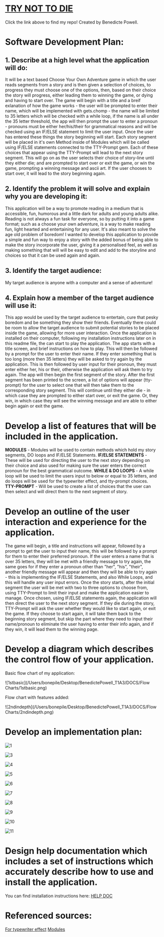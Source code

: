 # [TRY NOT TO DIE](https://github.com/benebess/BenedictePowell_T1A3)

Click the link above to find my repo! 
Created by Benedicte Powell. 

# **Software Development Plan:** 

## 1. **Describe** at a high level what the application will do:

It will be a text based Choose Your Own Adventure game in which the user reads segments from a story and is then given a selection of choices, to progress they must choose one of the options, then, based on their choice the story will progress, either leading them to winning the game, or dying and having to start over. 
The game will begin with a title and a breif exlanation of how the game works - the user will be prompted to enter their name, which will be implemented with gets.chomp - the name will be limited to 35 letters which will be checked with a while loop, if the name is all under the 35 letter threshold, the app will then prompt the user to enter a pronoun - pronouns must be either her/his/their for grammatical reasons and will be checked using an IF/ELSE statement to limit the user input. Once the user has entered these things the story beginning will start.  Each story segment will be placed in it's own Method inside of Modules which will be called using IF/ELSE statements connected to the TTY-Prompt gem. Each of these choices that appear using the TTY-Prompt will lead to the next story segment. This will go on as the user selects their choice of story-line until they either die; and are prompted to start over or exit the game, or win the game, prompting a winning message and ascii art. If the user chooses to start over, it will lead to the story beginning again. 

##  **2. Identify** the problem it will solve and **explain** why you are developing it:

This application will be a way to promote reading in a medium that is accessible, fun, humorous and a little dark for adults and young adults alike. 
Reading is not always a fun task for everyone, so by putting it into a game format; such as a choose your own adventure, is a way to make reading fun, light hearted and entertaining for any user. It's also meant to solve the age old problem of boredom! 
I wanted to develop this application to provide a simple and fun way to enjoy a story with the added bonus of being able to make the story incorporate the user, giving it a personalised feel, as well as making something that will will be easy to edit and add to the storyline and choices so that it can be used again and again. 

## 3. **Identify** the target audience:

 My target audience is anyone with a computer and a sense of adventure! 

## 4. **Explain** how a member of the target audience will use it:

This app would be used by the target audience to entertain, cure that pesky boredom and be something they show their friends. 
Eventually there could be room to allow the target audience to submit potential stories to be placed inside the game, allowing for more user interaction. 
Once the application is installed on their computer, following my installation instructions later on in this readme file, the can start to play the application. The app starts with a title screen, and brief instructions on how to play. This will then be followed by a prompt for the user to enter their name. If they enter something that is too long (more then 35 letters) they will be asked to try again by the application. This is then followed by user input for their pronoun, they must enter either her, his or their, otherwise the application will ask them to try again. The app will then begin the first segment of the story. 
After the first segment has been printed to the screen, a list of options will appear (tty-prompt) for the user to select one that will then take them to the corresponding story segment. This will continue until they either die - in which case they are prompted to either start over, or exit the game. Or, they win, in which case they will see the winning message and are able to either begin again or exit the game. 

# **Develop** a list of features that will be included in the application.

**MODULES** - Modules will be used to contain methods which hold my story segments, DO loops and IF/ELSE Statements. 
**IF/ELSE STATEMENTS** - These will be used for directing the user to the next story depending on their choice and also used for making sure the user enters the correct pronoun for the best grammatical outcome. 
**WHILE & DO LOOPS** - A while loop will be used to limit the users input to below or equal to 35 letters, and do loops will be used for the typewriter effect, and tty-prompt choices. 
**TTY-PROMPT** - Will be used to create a list of choices that the user can then select and will direct them to the next segment of story. 



# **Develop** an **outline** of the user interaction and experience for the application.

The game will begin, a title and instructions will appear, followed by a prompt to get the user to input their name, this will be followed by a prompt for them to enter their preferred pronoun. 
If the user enters a name that is over 35 letters, they will be met with a friendly message to try again, the same goes for if they enter a pronoun other than "her", "his", "their", another friendly message will appear and then they will be able to try again - this is implementing the IF/ELSE Statements, and also While Loops, and this will handle any user input errors. 
Once the story starts, after the initial segment the user will be met with two to three options to choose from, using TTY-Prompt to limit their input and make the application easier to manage. 
Once chosen, using IF/ELSE statements again, the application will then direct the user to the next story segment. If they die during the story, TTY-Prompt will ask the user whether they would like to start again, or exit the game. If they choose to start again, it will take them back to the beginning story segment, but skip the part where they need to input their name/pronoun to eliminate the user having to enter their info again, and if they win, it will lead them to the winning page. 

# **Develop** a diagram which describes the control flow of your application. 

Basic flow chart of my application:

![1stbasic](/Users/bonepile/Desktop/BenedictePowell_T1A3/DOCS/Flow Charts/1stbasic.png)

Flow chart with features added: 

![2ndindepth](/Users/bonepile/Desktop/BenedictePowell_T1A3/DOCS/Flow Charts/2ndindepth.png)

# **Develop** an implementation plan:

![1](/Users/bonepile/Desktop/BenedictePowell_T1A3/DOCS/Trello/1.png)

![3](/Users/bonepile/Desktop/BenedictePowell_T1A3/DOCS/Trello/3.png)

![4](/Users/bonepile/Desktop/BenedictePowell_T1A3/DOCS/Trello/4.png)

![5](/Users/bonepile/Desktop/BenedictePowell_T1A3/DOCS/Trello/5.png)

![6](/Users/bonepile/Desktop/BenedictePowell_T1A3/DOCS/Trello/6.png)

![7](/Users/bonepile/Desktop/BenedictePowell_T1A3/DOCS/Trello/7.png)

![8](/Users/bonepile/Desktop/BenedictePowell_T1A3/DOCS/Trello/8.png)

![9](/Users/bonepile/Desktop/BenedictePowell_T1A3/DOCS/Trello/9.png)

![10](/Users/bonepile/Desktop/BenedictePowell_T1A3/DOCS/Trello/10.png)

![11](/Users/bonepile/Desktop/BenedictePowell_T1A3/DOCS/Trello/11.png)

# **Design** help documentation which includes a set of instructions which accurately **describe** how to use and install the application.

You can find installation instructions here: [HELP DOC](https://github.com/benebess/BenedictePowell_T1A3/blob/master/DOCS/help.md)

# Referenced sources: 

[For typewriter effect](https://www.youtube.com/watch?v=y-NNN1i9_rg) 
[Modules](http://ruby-for-beginners.rubymonstas.org/advanced/modules.html#:~:text=In%20Ruby%2C%20modules%20are%20somewhat,not%20have%20a%20method%20new%20.)


